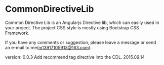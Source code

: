 # CommonDirectiveLib

Common Directive Lib is an Angularjs Directive lib, which can easily used in your project.
The project CSS style is mostly using Bootstrap CSS Framework.

If you have any comments or suggestion, please leave a message or send an e-mail to me(m13917105913@163.com).

version: 0.0.3
Add recommend tag directive into the CDL. 2015.09.14
